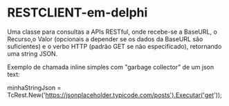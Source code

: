 # RESTCLIENT-em-delphi
Uma classe para consultas a APIs RESTful, onde recebe-se a BaseURL, o Recurso,o Valor (opcionais a depender se os dados da BaseURL são suficientes) e o verbo HTTP (padrão GET se não especificado), retornando uma string JSON.

Exemplo de chamada inline simples com "garbage collector" de um json text:

minhaStringJson = TcRest.New('https://jsonplaceholder.typicode.com/posts').Executar('get'));
